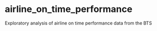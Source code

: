 # airline_on_time_performance
Exploratory analysis of airline on time performance data from the BTS
